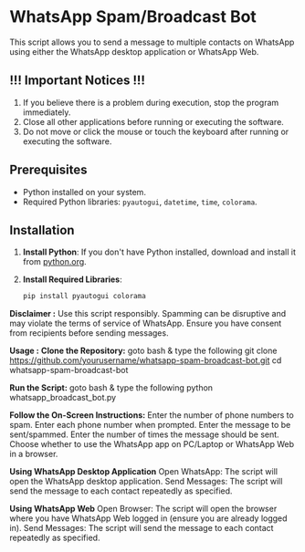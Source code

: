 # WhatsApp Spam/Broadcast Bot

This script allows you to send a message to multiple contacts on WhatsApp using either the WhatsApp desktop application or WhatsApp Web.

## !!! Important Notices !!!
1. If you believe there is a problem during execution, stop the program immediately.
2. Close all other applications before running or executing the software.
3. Do not move or click the mouse or touch the keyboard after running or executing the software.

## Prerequisites
- Python installed on your system.
- Required Python libraries: `pyautogui`, `datetime`, `time`, `colorama`.

## Installation

1. **Install Python**: If you don't have Python installed, download and install it from [python.org](https://www.python.org/downloads/).

2. **Install Required Libraries**:
   ```bash
   pip install pyautogui colorama

**Disclaimer :** Use this script responsibly. Spamming can be disruptive and may violate the terms of service of WhatsApp. Ensure you have consent from recipients before sending messages.

**Usage :**
**Clone the Repository:** 
  goto bash & type the following
  git clone https://github.com/yourusername/whatsapp-spam-broadcast-bot.git
  cd whatsapp-spam-broadcast-bot

**Run the Script:**
  goto bash & type the following
  python whatsapp_broadcast_bot.py

**Follow the On-Screen Instructions:**
  Enter the number of phone numbers to spam.
  Enter each phone number when prompted.
  Enter the message to be sent/spammed.
  Enter the number of times the message should be sent.
  Choose whether to use the WhatsApp app on PC/Laptop or WhatsApp Web in a browser.

**Using WhatsApp Desktop Application**
  Open WhatsApp: The script will open the WhatsApp desktop application.
  Send Messages: The script will send the message to each contact repeatedly as specified.

**Using WhatsApp Web**
  Open Browser: The script will open the browser where you have WhatsApp Web logged in (ensure you are already logged in).
  Send Messages: The script will send the message to each contact repeatedly as specified.

